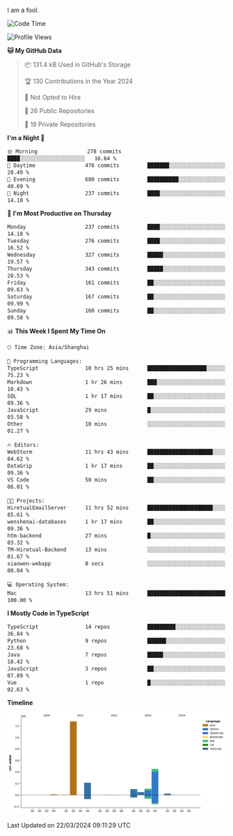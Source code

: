 I am a fool.

<!--START_SECTION:waka-->
![Code Time](http://img.shields.io/badge/Code%20Time-1%2C270%20hrs%2057%20mins-blue)

![Profile Views](http://img.shields.io/badge/Profile%20Views-0-blue)

**🐱 My GitHub Data** 

> 📦 131.4 kB Used in GitHub's Storage 
 > 
> 🏆 130 Contributions in the Year 2024
 > 
> 🚫 Not Opted to Hire
 > 
> 📜 26 Public Repositories 
 > 
> 🔑 19 Private Repositories 
 > 
**I'm a Night 🦉** 

```text
🌞 Morning                278 commits         ████░░░░░░░░░░░░░░░░░░░░░   16.64 % 
🌆 Daytime                476 commits         ███████░░░░░░░░░░░░░░░░░░   28.49 % 
🌃 Evening                680 commits         ██████████░░░░░░░░░░░░░░░   40.69 % 
🌙 Night                  237 commits         ████░░░░░░░░░░░░░░░░░░░░░   14.18 % 
```
📅 **I'm Most Productive on Thursday** 

```text
Monday                   237 commits         ████░░░░░░░░░░░░░░░░░░░░░   14.18 % 
Tuesday                  276 commits         ████░░░░░░░░░░░░░░░░░░░░░   16.52 % 
Wednesday                327 commits         █████░░░░░░░░░░░░░░░░░░░░   19.57 % 
Thursday                 343 commits         █████░░░░░░░░░░░░░░░░░░░░   20.53 % 
Friday                   161 commits         ██░░░░░░░░░░░░░░░░░░░░░░░   09.63 % 
Saturday                 167 commits         ██░░░░░░░░░░░░░░░░░░░░░░░   09.99 % 
Sunday                   160 commits         ██░░░░░░░░░░░░░░░░░░░░░░░   09.58 % 
```


📊 **This Week I Spent My Time On** 

```text
🕑︎ Time Zone: Asia/Shanghai

💬 Programming Languages: 
TypeScript               10 hrs 25 mins      ███████████████████░░░░░░   75.23 % 
Markdown                 1 hr 26 mins        ███░░░░░░░░░░░░░░░░░░░░░░   10.43 % 
SQL                      1 hr 17 mins        ██░░░░░░░░░░░░░░░░░░░░░░░   09.36 % 
JavaScript               29 mins             █░░░░░░░░░░░░░░░░░░░░░░░░   03.58 % 
Other                    10 mins             ░░░░░░░░░░░░░░░░░░░░░░░░░   01.27 % 

🔥 Editors: 
WebStorm                 11 hrs 43 mins      █████████████████████░░░░   84.62 % 
DataGrip                 1 hr 17 mins        ██░░░░░░░░░░░░░░░░░░░░░░░   09.36 % 
VS Code                  50 mins             ██░░░░░░░░░░░░░░░░░░░░░░░   06.01 % 

🐱‍💻 Projects: 
HiretualEmailServer      11 hrs 52 mins      █████████████████████░░░░   85.61 % 
wenshenai-databases      1 hr 17 mins        ██░░░░░░░░░░░░░░░░░░░░░░░   09.36 % 
htm-backend              27 mins             █░░░░░░░░░░░░░░░░░░░░░░░░   03.32 % 
TM-Hiretual-Backend      13 mins             ░░░░░░░░░░░░░░░░░░░░░░░░░   01.67 % 
xiaowen-webapp           0 secs              ░░░░░░░░░░░░░░░░░░░░░░░░░   00.04 % 

💻 Operating System: 
Mac                      13 hrs 51 mins      █████████████████████████   100.00 % 
```

**I Mostly Code in TypeScript** 

```text
TypeScript               14 repos            █████████░░░░░░░░░░░░░░░░   36.84 % 
Python                   9 repos             ██████░░░░░░░░░░░░░░░░░░░   23.68 % 
Java                     7 repos             █████░░░░░░░░░░░░░░░░░░░░   18.42 % 
JavaScript               3 repos             ██░░░░░░░░░░░░░░░░░░░░░░░   07.89 % 
Vue                      1 repo              █░░░░░░░░░░░░░░░░░░░░░░░░   02.63 % 
```



**Timeline**

![Lines of Code chart](https://raw.githubusercontent.com/VeejaLiu/VeejaLiu/master/assets/bar_graph.png)


 Last Updated on 22/03/2024 09:11:29 UTC
<!--END_SECTION:waka-->
